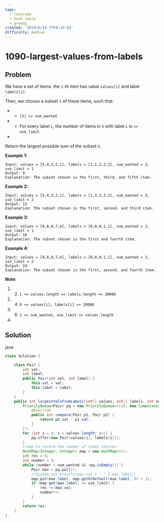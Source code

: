 ```yaml
---
tags:
  - leetcode
  - hash table
  - greedy
created: '2019/6/19 下午6:47:01'
difficulty: medium
---
```


# 1090-largest-values-from-labels

## Problem

We have a set of items: the `i`-th item has value `values[i]` and label `labels[i]`.  
  


Then, we choose a subset `S` of these items, such that:  
  


* * `|S| <= num_wanted`
* * For every label `L`, the number of items in `S` with label `L` is `<= use_limit`.
* 
Return the largest possible sum of the subset `S`.  
  


**Example 1:**  
  


```text
Input: values = [5,4,3,2,1], labels = [1,1,2,2,3], num_wanted = 3, use_limit = 1
Output: 9
Explanation: The subset chosen is the first, third, and fifth item.
```

**Example 2:**  
  


```text
Input: values = [5,4,3,2,1], labels = [1,3,3,3,2], num_wanted = 3, use_limit = 2
Output: 12
Explanation: The subset chosen is the first, second, and third item.
```

**Example 3:**  
  


```text
Input: values = [9,8,8,7,6], labels = [0,0,0,1,1], num_wanted = 3, use_limit = 1
Output: 16
Explanation: The subset chosen is the first and fourth item.
```

**Example 4:**  
  


```text
Input: values = [9,8,8,7,6], labels = [0,0,0,1,1], num_wanted = 3, use_limit = 2
Output: 24
Explanation: The subset chosen is the first, second, and fourth item.
```

**Note:**  
  


1. 2. `1 <= values.length == labels.length <= 20000`
3. 4. `0 <= values[i], labels[i] <= 20000`
5. 6. `1 <= num_wanted, use_limit <= values.length`
7. 
## Solution

java

```java
class Solution {

    class Pair {
        int val;
        int label;
        public Pair(int val, int label) {
            this.val = val;
            this.label = label;
        }
    }
    public int largestValsFromLabels(int[] values, int[] labels, int num_wanted, int use_limit) {
        PriorityQueue<Pair> pq = new PriorityQueue<>(10, new Comparator<Pair>() {
            @Override
            public int compare(Pair p1, Pair p2) {
                return p2.val - p1.val;
            }
        }); 
        for (int i = 0; i < values.length; i++) {
            pq.offer(new Pair(values[i], labels[i]));
        }
        //map to record the number of items choisen 
        HashMap<Integer, Integer> map = new HashMap<>();
        int res = 0;
        int number = 0;
        while (number < num_wanted && !pq.isEmpty()) {
            Pair max = pq.poll();
            //System.out.println(max.val + " " + max.label);
            map.put(max.label, map.getOrDefault(max.label, 0) + 1);
            if (map.get(max.label) <= use_limit) {
                res += max.val;
                number++;
            }
        }
        return res;
    }
}
​
```

